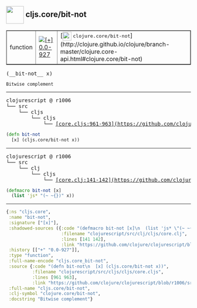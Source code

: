 ## <img width="48px" valign="middle" src="http://i.imgur.com/Hi20huC.png"> cljs.core/bit-not

 <table border="1">
<tr>
<td>function</td>
<td><a href="https://github.com/cljsinfo/api-refs/tree/0.0-927"><img valign="middle" alt="[+] 0.0-927" src="https://img.shields.io/badge/+-0.0--927-lightgrey.svg"></a> </td>
<td>
[<img height="24px" valign="middle" src="http://i.imgur.com/1GjPKvB.png"> <samp>clojure.core/bit-not</samp>](http://clojure.github.io/clojure/branch-master/clojure.core-api.html#clojure.core/bit-not)
</td>
</tr>
</table>

 <samp>
(__bit-not__ x)<br>
</samp>

```
Bitwise complement
```

---

 <pre>
clojurescript @ r1006
└── src
    └── cljs
        └── cljs
            └── <ins>[core.cljs:961-963](https://github.com/clojure/clojurescript/blob/r1006/src/cljs/cljs/core.cljs#L961-L963)</ins>
</pre>

```clj
(defn bit-not
  [x] (cljs.core/bit-not x))
```


---

 <pre>
clojurescript @ r1006
└── src
    └── clj
        └── cljs
            └── <ins>[core.clj:141-142](https://github.com/clojure/clojurescript/blob/r1006/src/clj/cljs/core.clj#L141-L142)</ins>
</pre>

```clj
(defmacro bit-not [x]
  (list 'js* "(~ ~{})" x))
```

---

```clj
{:ns "cljs.core",
 :name "bit-not",
 :signature ["[x]"],
 :shadowed-sources ({:code "(defmacro bit-not [x]\n  (list 'js* \"(~ ~{})\" x))",
                     :filename "clojurescript/src/clj/cljs/core.clj",
                     :lines [141 142],
                     :link "https://github.com/clojure/clojurescript/blob/r1006/src/clj/cljs/core.clj#L141-L142"}),
 :history [["+" "0.0-927"]],
 :type "function",
 :full-name-encode "cljs.core_bit-not",
 :source {:code "(defn bit-not\n  [x] (cljs.core/bit-not x))",
          :filename "clojurescript/src/cljs/cljs/core.cljs",
          :lines [961 963],
          :link "https://github.com/clojure/clojurescript/blob/r1006/src/cljs/cljs/core.cljs#L961-L963"},
 :full-name "cljs.core/bit-not",
 :clj-symbol "clojure.core/bit-not",
 :docstring "Bitwise complement"}

```
